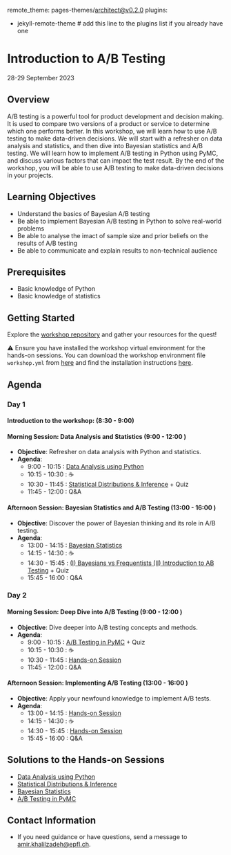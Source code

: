 remote_theme: pages-themes/architect@v0.2.0
plugins:
- jekyll-remote-theme # add this line to the plugins list if you already have one
  
# Introduction to A/B Testing
28-29 September 2023

## Overview

A/B testing is a powerful tool for product development and decision making. It is used to compare two versions of a product or service to determine which one performs better. In this workshop, we will learn how to use A/B testing to make data-driven decisions. We will start with a refresher on data analysis and statistics, and then dive into Bayesian statistics and A/B testing. We will learn how to implement A/B testing in Python using PyMC, and discuss various factors that can impact the test result. By the end of the workshop, you will be able to use A/B testing to make data-driven decisions in your projects.

## Learning Objectives

- Understand the basics of Bayesian A/B testing
- Be able to implement Bayesian A/B testing in Python to solve real-world problems
- Be able to analyse the imact of sample size and prior beliefs on the results of A/B testing
- Be able to communicate and explain results to non-technical audience


## Prerequisites

- Basic knowledge of Python
- Basic knowledge of statistics


## Getting Started

Explore the [workshop repository](https://github.com/epfl-exts/WEF-workshop-2023/tree/main) and gather your resources for the quest!

<!-- <i class="fa-solid fa-triangle-exclamation fa-xl" style="color: #e84f4f;"></i>  -->

<!-- <img src="./assets/img/icon.png" width="25" />  -->

:warning: Ensure you have installed the workshop virtual environment for the hands-on sessions. You can download the workshop environment file `workshop.yml` from [here](https://github.com/epfl-exts/WEF-workshop-2023/tree/main/assets) and find the installation instructions [here](https://github.com/epfl-exts/WEF-workshop-2023/blob/main/assets/installation/workshop.pdf).


## Agenda

### Day 1

#### Introduction to the workshop: (8:30 - 9:00)
#### Morning Session: Data Analysis and Statistics (9:00  - 12:00 )
- **Objective**: Refresher on data analysis with Python and statistics.
- **Agenda**:
  - 9:00  - 10:15 : [Data Analysis using Python](https://github.com/epfl-exts/WEF-workshop-2023/tree/main/Day1-01)
  - 10:15  - 10:30 : ☕
  - 10:30  - 11:45 : [Statistical Distributions & Inference](https://github.com/epfl-exts/WEF-workshop-2023/tree/main/Day1-02) + Quiz
  - 11:45  - 12:00 : Q&A 

#### Afternoon Session: Bayesian Statistics and A/B Testing (13:00  - 16:00 )
- **Objective**: Discover the power of Bayesian thinking and its role in A/B testing.
- **Agenda**:
  - 13:00  - 14:15 : [Bayesian Statistics](https://github.com/epfl-exts/WEF-workshop-2023/tree/main/Day1-03)
  - 14:15  - 14:30 : ☕
  - 14:30  - 15:45 : [(I) Bayesians vs Frequentists (II) Introduction to AB Testing](https://github.com/epfl-exts/WEF-workshop-2023/tree/main/Day1-04) + Quiz
  - 15:45  - 16:00 : Q&A 



### Day 2

#### Morning Session: Deep Dive into A/B Testing (9:00  - 12:00 )
- **Objective**: Dive deeper into A/B testing concepts and methods.
- **Agenda**:
  - 9:00  - 10:15 : [A/B Testing in PyMC](https://github.com/epfl-exts/WEF-workshop-2023/tree/main/Day2-01) + Quiz
  - 10:15  - 10:30 : ☕
  - 10:30  - 11:45 : [Hands-on Session](https://github.com/epfl-exts/WEF-workshop-2023/tree/main/Day2-02)
  - 11:45  - 12:00 : Q&A 


#### Afternoon Session: Implementing A/B Testing (13:00  - 16:00 )
- **Objective**: Apply your newfound knowledge to implement A/B tests.
- **Agenda**:
  - 13:00  - 14:15 : [Hands-on Session]()
  - 14:15  - 14:30 : ☕
  - 14:30  - 15:45 : [Hands-on Session]()
  - 15:45  - 16:00 : Q&A 


## Solutions to the Hands-on Sessions
- [Data Analysis using Python](https://github.com/epfl-exts/WEF-workshop-2023/tree/main/Day1-01)
- [Statistical Distributions & Inference](https://github.com/epfl-exts/WEF-workshop-2023/tree/main/Day1-02)
- [Bayesian Statistics](https://github.com/epfl-exts/WEF-workshop-2023/tree/main/Day1-03)
- [A/B Testing in PyMC](https://github.com/epfl-exts/WEF-workshop-2023/tree/main/Day2-01)



## Contact Information
- If you need guidance or have questions, send a message to amir.khalilzadeh@epfl.ch.
